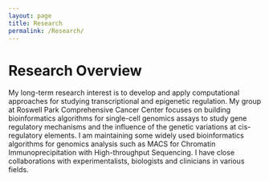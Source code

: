 ```yaml
---
layout: page
title: Research
permalink: /Research/
---
```


# Research Overview

My long-term research interest is to develop and apply computational
approaches for studying transcriptional and epigenetic regulation. My
group at Roswell Park Comprehensive Cancer Center focuses on building
bioinformatics algorithms for single-cell genomics assays to study
gene regulatory mechanisms and the influence of the genetic variations
at cis-regulatory elements. I am maintaining some widely used
bioinformatics algorithms for genomics analysis such as MACS for
Chromatin Immunoprecipitation with High-throughput Sequencing. I have
close collaborations with experimentalists, biologists and clinicians
in various fields.
